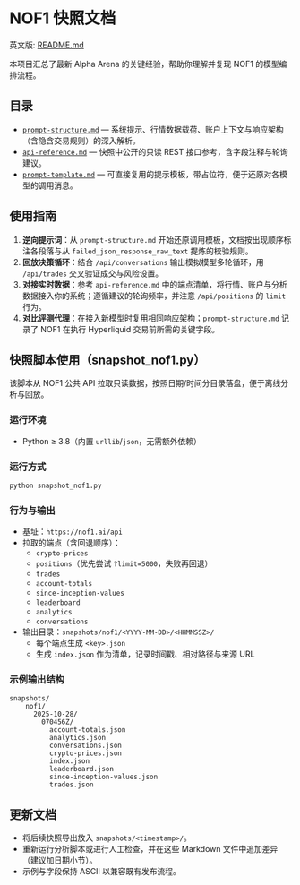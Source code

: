 # NOF1 快照文档

英文版: [README.md](./README.md)

本项目汇总了最新 Alpha Arena 的关键经验，帮助你理解并复现 NOF1 的模型编排流程。

## 目录
- [`prompt-structure.md`](./prompt-structure.md) — 系统提示、行情数据载荷、账户上下文与响应架构（含隐含交易规则）的深入解析。
- [`api-reference.md`](./api-reference.md) — 快照中公开的只读 REST 接口参考，含字段注释与轮询建议。
- [`prompt-template.md`](./prompt-template.md) — 可直接复用的提示模板，带占位符，便于还原对各模型的调用消息。

## 使用指南
1. **逆向提示词**：从 `prompt-structure.md` 开始还原调用模板，文档按出现顺序标注各段落与从 `failed_json_response_raw_text` 提炼的校验规则。
2. **回放决策循环**：结合 `/api/conversations` 输出模拟模型多轮循环，用 `/api/trades` 交叉验证成交与风险设置。
3. **对接实时数据**：参考 `api-reference.md` 中的端点清单，将行情、账户与分析数据接入你的系统；遵循建议的轮询频率，并注意 `/api/positions` 的 `limit` 行为。
4. **对比评测代理**：在接入新模型时复用相同响应架构；`prompt-structure.md` 记录了 NOF1 在执行 Hyperliquid 交易前所需的关键字段。

## 快照脚本使用（snapshot_nof1.py）
该脚本从 NOF1 公共 API 拉取只读数据，按照日期/时间分目录落盘，便于离线分析与回放。

### 运行环境
- Python ≥ 3.8（内置 `urllib`/`json`，无需额外依赖）

### 运行方式
```bash
python snapshot_nof1.py
```

### 行为与输出
- 基址：`https://nof1.ai/api`
- 拉取的端点（含回退顺序）：
  - `crypto-prices`
  - `positions`（优先尝试 `?limit=5000`，失败再回退）
  - `trades`
  - `account-totals`
  - `since-inception-values`
  - `leaderboard`
  - `analytics`
  - `conversations`
- 输出目录：`snapshots/nof1/<YYYY-MM-DD>/<HHMMSSZ>/`
  - 每个端点生成 `<key>.json`
  - 生成 `index.json` 作为清单，记录时间戳、相对路径与来源 URL

### 示例输出结构
```
snapshots/
    nof1/
      2025-10-28/
        070456Z/
          account-totals.json
          analytics.json
          conversations.json
          crypto-prices.json
          index.json
          leaderboard.json
          since-inception-values.json
          trades.json
```

## 更新文档
- 将后续快照导出放入 `snapshots/<timestamp>/`。
- 重新运行分析脚本或进行人工检查，并在这些 Markdown 文件中追加差异（建议加日期小节）。
- 示例与字段保持 ASCII 以兼容既有发布流程。

